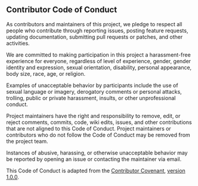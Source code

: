 ## Contributor Code of Conduct

As contributors and maintainers of this project, we pledge to respect all
people who contribute through reporting issues, posting feature requests,
updating documentation, submitting pull requests or patches, and other
activities.

We are committed to making participation in this project a harassment-free
experience for everyone, regardless of level of experience, gender, gender
identity and expression, sexual orientation, disability, personal appearance,
body size, race, age, or religion.

Examples of unacceptable behavior by participants include the use of sexual
language or imagery, derogatory comments or personal attacks, trolling, public
or private harassment, insults, or other unprofessional conduct.

Project maintainers have the right and responsibility to remove, edit, or
reject comments, commits, code, wiki edits, issues, and other contributions
that are not aligned to this Code of Conduct. Project maintainers or
contributors who do not follow the Code of Conduct may be removed from the
project team.

Instances of abusive, harassing, or otherwise unacceptable behavior may be
reported by opening an issue or contacting the maintainer via email.

This Code of Conduct is adapted from the [Contributor Covenant][cc], [version
1.0.0][v1].

[cc]: http://contributor-covenant.org/
[v1]: http://contributor-covenant.org/version/1/0/0/
